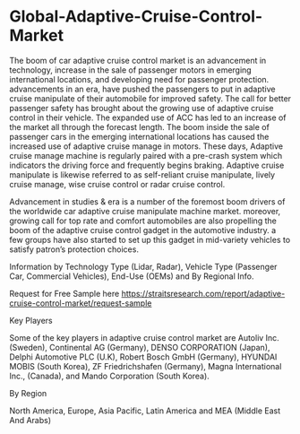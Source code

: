 # Global-Adaptive-Cruise-Control-Market
The boom of car adaptive cruise control market is an advancement in technology, increase in the sale of passenger motors in emerging international locations, and developing need for passenger protection. advancements in an era, have pushed the passengers to put in adaptive cruise manipulate of their automobile for improved safety. The call for better passenger safety has brought about the growing use of adaptive cruise control in their vehicle. The expanded use of ACC has led to an increase of the market all through the forecast length. The boom inside the sale of passenger cars in the emerging international locations has caused the increased use of adaptive cruise manage in motors.
These days, Adaptive cruise manage machine is regularly paired with a pre-crash system which indicators the driving force and frequently begins braking. Adaptive cruise manipulate is likewise referred to as self-reliant cruise manipulate, lively cruise manage, wise cruise control or radar cruise control.

Advancement in studies & era is a number of the foremost boom drivers of the worldwide car adaptive cruise manipulate machine market. moreover, growing call for top rate and comfort automobiles are also propelling the boom of the adaptive cruise control gadget in the automotive industry. a few groups have also started to set up this gadget in mid-variety vehicles to satisfy patron’s protection choices.

Information by Technology Type (Lidar, Radar), Vehicle Type (Passenger Car, Commercial Vehicles), End-Use (OEMs) and By Regional Info.

Request for Free Sample here https://straitsresearch.com/report/adaptive-cruise-control-market/request-sample

Key Players

Some of the key players in adaptive cruise control market are Autoliv Inc. (Sweden), Continental AG (Germany), DENSO CORPORATION (Japan), Delphi Automotive PLC (U.K), Robert Bosch GmbH (Germany), HYUNDAI MOBIS (South Korea), ZF Friedrichshafen (Germany), Magna International Inc., (Canada), and Mando Corporation (South Korea).

By Region

North America, Europe, Asia Pacific, Latin America and MEA (Middle East And Arabs)
